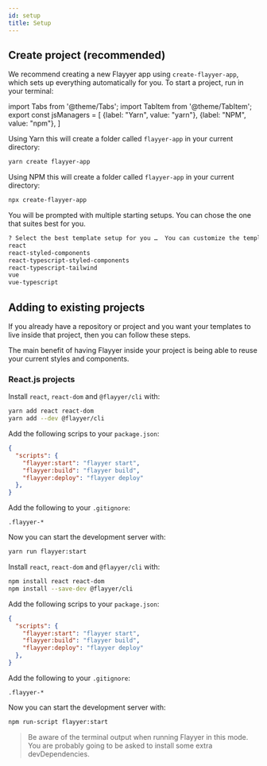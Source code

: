 ```yaml
---
id: setup
title: Setup
---
```


## Create project (recommended)

We recommend creating a new Flayyer app using `create-flayyer-app`, which sets up everything automatically for you. To start a project, run in your terminal:

<!-- MDX variables -->
import Tabs from '@theme/Tabs';
import TabItem from '@theme/TabItem';
export const jsManagers = [
  {label: "Yarn", value: "yarn"},
  {label: "NPM", value: "npm"},
]

<Tabs groupId="js-manager" defaultValue="yarn" values={jsManagers}>
<TabItem value="yarn">

Using Yarn this will create a folder called `flayyer-app` in your current directory:

```sh
yarn create flayyer-app
```

</TabItem>

<TabItem value="npm">

Using NPM this will create a folder called `flayyer-app` in your current directory:

```sh
npx create-flayyer-app
```

</TabItem>
</Tabs>

You will be prompted with multiple starting setups. You can chose the one that suites best for you.

```txt {2}
? Select the best template setup for you …  You can customize the template later
react
react-styled-components
react-typescript-styled-components
react-typescript-tailwind
vue
vue-typescript
```

## Adding to existing projects

If you already have a repository or project and you want your templates to live inside that project, then you can follow these steps.

The main benefit of having Flayyer inside your project is being able to reuse your current styles and components.

### React.js projects

<Tabs groupId="js-manager" defaultValue="yarn" values={jsManagers}>
<TabItem value="yarn">

Install `react`, `react-dom` and `@flayyer/cli` with:

```sh
yarn add react react-dom
yarn add --dev @flayyer/cli
```

Add the following scrips to your `package.json`:

```json title="package.json" {3-5}
{
  "scripts": {
    "flayyer:start": "flayyer start",
    "flayyer:build": "flayyer build",
    "flayyer:deploy": "flayyer deploy"
  },
}
```

Add the following to your `.gitignore`:

```gitignore title=".gitignore"
.flayyer-*
```

Now you can start the development server with:

```sh
yarn run flayyer:start
```

</TabItem>

<TabItem value="npm">

Install `react`, `react-dom` and `@flayyer/cli` with:

```sh
npm install react react-dom
npm install --save-dev @flayyer/cli
```

Add the following scrips to your `package.json`:

```json title="package.json" {3-5}
{
  "scripts": {
    "flayyer:start": "flayyer start",
    "flayyer:build": "flayyer build",
    "flayyer:deploy": "flayyer deploy"
  },
}
```

Add the following to your `.gitignore`:

```gitignore title=".gitignore"
.flayyer-*
```

Now you can start the development server with:

```sh
npm run-script flayyer:start
```

</TabItem>
</Tabs>

> Be aware of the terminal output when running Flayyer in this mode. You are probably going to be asked to install some extra devDependencies.
